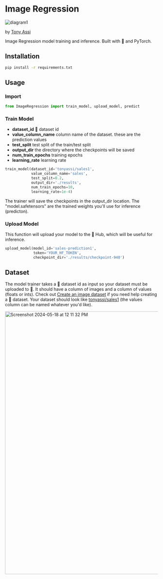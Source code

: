 # Image Regression

![diagram1](https://github.com/TonyAssi/ImageRegression/assets/42156881/2471b506-af0c-4f61-be13-3ca1ade0d1a4)

by [Tony Assi](https://www.tonyassi.com/)

Image Regression model training and inference. Built with 🤗 and PyTorch.

## Installation
```bash
pip install -r requirements.txt
```

## Usage

### Import 
```python
from ImageRegression import train_model, upload_model, predict
```

### Train Model
- **dataset_id** 🤗 dataset id
- **value_column_name** column name of the dataset. these are the prediction values
- **test_split** test split of the train/test split
- **output_dir** the directory where the checkpoints will be saved
- **num_train_epochs** training epochs
- **learning_rate** learning rate
```python
train_model(dataset_id='tonyassi/sales1',
            value_column_name='sales',
            test_split=0.2,
            output_dir='./results',
            num_train_epochs=10,
            learning_rate=1e-4)

```
The trainer will save the checkpoints in the output_dir location. The "model.safetensors" are the trained weights you'll use for inference (predicton).

### Upload Model
This function will upload your model to the 🤗 Hub, which will be useful for inference.
```python
upload_model(model_id='sales-prediction1',
             token='YOUR_HF_TOKEN',
             checkpoint_dir='./results/checkpoint-940')
```

## Dataset

The model trainer takes a 🤗 dataset id as input so your dataset must be uploaded to 🤗. It should have a column of images and a column of values (floats or ints). Check out [Create an image dataset](https://huggingface.co/docs/datasets/en/image_dataset) if you need help creating a 🤗 dataset. Your dataset should look like [tonyassi/sales1](https://huggingface.co/datasets/tonyassi/sales1) (the values column can be named whatever you'd like).

<img width="868" alt="Screenshot 2024-05-18 at 12 11 32 PM" src="https://github.com/TonyAssi/ImageRegression/assets/42156881/06ed6954-de6f-45ab-84a3-57781d39722b">
